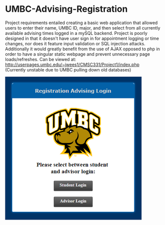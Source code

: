 # UMBC-Advising-Registration

Project requirements entailed creating a basic web application that allowed users to enter their name, UMBC ID, major, and then select from all currently available advising times logged in a mySQL backend. Project is poorly designed in that it doesn't have user sign in for appointment logging or time changes, nor does it feature input validation or SQL injection attacks. Additionally it would greatly benefit from the use of AJAX opposed to php in order to have a singular static webpage and prevent unnecessary page loads/refreshes. Can be viewed at:
http://userpages.umbc.edu/~jwees1/CMSC331/Project1/index.php
(Currently unstable due to UMBC pulling down old databases)

![alt tag](https://raw.githubusercontent.com/JWeesner/UMBC-Advising-Registration/master/Advising.PNG)
